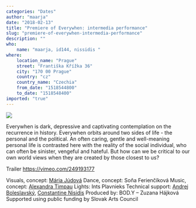 ```yaml
---
categories: "Dates"
author: "maarja"
date: "2018-02-13"
title: "Premiere of Everywhen: intermedia performance"
slug: "premiere-of-everywhen-intermedia-performance"
description: ""
who: 
    name: "maarja, id144, nissidis "
where: 
    location_name: "Prague"
    street: "Františka Křížka 36"
    city: "170 00 Prague"
    country: "cz"
    country_name: "Czechia"
    from_date: "1518544800"
    to_date: "1518548400"
imported: "true"
---
```



![](bone1-width-2.png) 

Everywhen is dark, depressive and captivating contemplation on the recurrence in history. Everywhen orbits around two sides of life - the personal and the political. An often caring, gentle and well-meaning personal life is contrasted here with the reality of the social individual, who can often be sinister, vengeful and hateful. But how can we be critical to our own world views when they are created by those closest to us?


Trailer https://vimeo.com/249193177

Visuals, concept: [Mária Júdová](http://mariajudova.net)
Dance, concept: Soňa Ferienčíková 
Music, concept: [Alexandra Timpau](http://soundcloud.com/alotofkittens)
Lights: Ints Plavnieks 
Technical support: [Andrej Boleslavský](http://id144.org), [Constantine Nisidis](http://nisidis.com) 
Produced by: BOD.Y – Zuzana Hájková
Supported using public funding by Slovak Arts Council